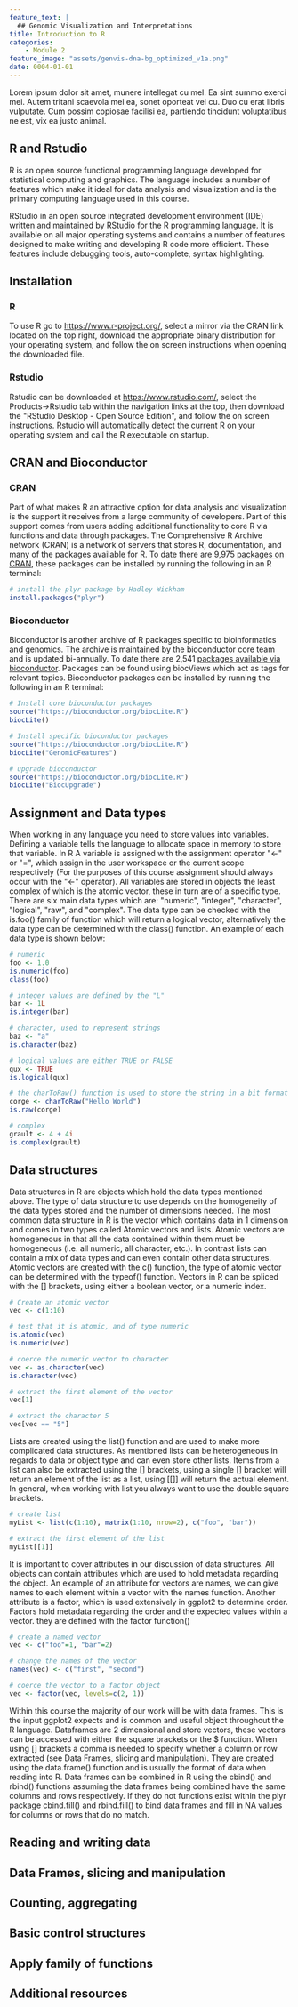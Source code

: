 ```yaml
---
feature_text: |
  ## Genomic Visualization and Interpretations
title: Introduction to R
categories:
    - Module 2
feature_image: "assets/genvis-dna-bg_optimized_v1a.png"
date: 0004-01-01
---
```


Lorem ipsum dolor sit amet, munere intellegat cu mel. Ea sint summo exerci mei. Autem tritani scaevola mei ea, sonet oporteat vel cu. Duo cu erat libris vulputate. Cum possim copiosae facilisi ea, partiendo tincidunt voluptatibus ne est, vix ea justo animal.

## R and Rstudio

R is an open source functional programming language developed for statistical computing and graphics. The language includes a number of features which make it ideal for data analysis and visualization and is the primary computing language used in this course.

RStudio in an open source integrated development environment (IDE) written and maintained by RStudio for the R programming language. It is available on all major operating systems and contains a number of features designed to make writing and developing R code more efficient. These features include debugging tools, auto-complete, syntax highlighting.

## Installation

### R

To use R go to https://www.r-project.org/, select a mirror via the CRAN link located on the top right, download the appropriate binary distribution for your operating system, and follow the on screen instructions when opening the downloaded file.

### Rstudio

Rstudio can be downloaded at https://www.rstudio.com/, select the Products->Rstudio tab within the navigation links at the top, then download the "RStudio Desktop - Open Source Edition", and follow the on screen instructions. Rstudio will automatically detect the current R on your operating system and call the R executable on startup.

## CRAN and Bioconductor

### CRAN

Part of what makes R an attractive option for data analysis and visualization is the support it receives from a large community of developers. Part of this support comes from users adding additional functionality to core R via functions and data through packages. The Comprehensive R Archive network (CRAN) is a network of servers that stores R, documentation, and many of the packages available for R. To date there are 9,975 [packages on CRAN](https://cran.r-project.org/web/packages/), these packages can be installed by running the following in an R terminal:
```R
# install the plyr package by Hadley Wickham
install.packages("plyr")
```

### Bioconductor

Bioconductor is another archive of R packages specific to bioinformatics and genomics. The archive is maintained by the bioconductor core team and is updated bi-annually. To date there are 2,541 [packages available via bioconductor](http://bioconductor.org/packages/release/BiocViews.html#___Software). Packages can be found using biocViews which act as tags for relevant topics. Bioconductor packages can be installed by running the following in an R terminal:

```R
# Install core bioconductor packages
source("https://bioconductor.org/biocLite.R")
biocLite()

# Install specific bioconductor packages
source("https://bioconductor.org/biocLite.R")
biocLite("GenomicFeatures")

# upgrade bioconductor
source("https://bioconductor.org/biocLite.R")
biocLite("BiocUpgrade")
```

## Assignment and Data types

When working in any language you need to store values into variables. Defining a variable tells the language to allocate space in memory to store that variable. In R A variable is assigned with the assignment operator "<-" or "=", which assign in the user workspace or the current scope respectively (For the purposes of this course assignment should always occur with the "<-" operator). All variables are stored in objects the least complex of which is the atomic vector, these in turn are of a specific type. There are six main data types which are: "numeric", "integer", "character", "logical", "raw", and "complex". The data type can be checked with the is.foo() family of function which will return a logical vector, alternatively the data type can be determined with the class() function. An example of each data type is shown below:
```R
# numeric
foo <- 1.0
is.numeric(foo)
class(foo)

# integer values are defined by the "L"
bar <- 1L
is.integer(bar)

# character, used to represent strings
baz <- "a"
is.character(baz)

# logical values are either TRUE or FALSE
qux <- TRUE
is.logical(qux)

# the charToRaw() function is used to store the string in a bit format
corge <- charToRaw("Hello World")
is.raw(corge)

# complex
grault <- 4 + 4i
is.complex(grault)
```

## Data structures
Data structures in R are objects which hold the data types mentioned above. The type of data structure to use depends on the homogeneity of the data types stored and the number of dimensions needed. The most common data structure in R is the vector which contains data in 1 dimension and comes in two types called Atomic vectors and lists. Atomic vectors are homogeneous in that all the data contained within them must be homogeneous (i.e. all numeric, all character, etc.). In contrast lists can contain a mix of data types and can even contain other data structures. Atomic vectors are created with the c() function, the type of atomic vector can be determined with the typeof() function. Vectors in R can be spliced with the [] brackets, using either a boolean vector, or a numeric index.
```R
# Create an atomic vector
vec <- c(1:10)

# test that it is atomic, and of type numeric
is.atomic(vec)
is.numeric(vec)

# coerce the numeric vector to character
vec <- as.character(vec)
is.character(vec)

# extract the first element of the vector
vec[1]

# extract the character 5
vec[vec == "5"]
```
Lists are created using the list() function and are used to make more complicated data structures. As mentioned lists can be heterogeneous in regards to data or object type and can even store other lists. Items from a list can also be extracted using the [] brackets, using a single [] bracket will return an element of the list as a list, using [[]] will return the actual element. In general, when working with list you always want to use the double square brackets.
```R
# create list
myList <- list(c(1:10), matrix(1:10, nrow=2), c("foo", "bar"))

# extract the first element of the list
myList[[1]]
```
It is important to cover attributes in our discussion of data structures. All objects can contain attributes which are used to hold metadata regarding the object. An example of an attribute for vectors are names, we can give names to each element within a vector with the names function. Another attribute is a factor, which is used extensively in ggplot2 to determine order. Factors hold metadata regarding the order and the expected values within a vector. they are defined with the factor function()
```R
# create a named vector
vec <- c("foo"=1, "bar"=2)

# change the names of the vector
names(vec) <- c("first", "second")

# coerce the vector to a factor object
vec <- factor(vec, levels=c(2, 1))
```
Within this course the majority of our work will be with data frames. This is the input ggplot2 expects and is common and useful object throughout the R language. Dataframes are 2 dimensional and store vectors, these vectors can be accessed with either the square brackets or the $ function. When using [] brackets a comma is needed to specify whether a column or row extracted (see Data Frames, slicing and manipulation). They are created using the data.frame() function and is usually the format of data when reading into R. Data frames can be combined in R using the cbind() and rbind() functions assuming the data frames being combined have the same columns and rows respectively. If they do not functions exist within the plyr package cbind.fill() and rbind.fill() to bind data frames and fill in NA values for columns or rows that do no match.
## Reading and writing data
## Data Frames, slicing and manipulation
## Counting, aggregating
## Basic control structures
## Apply family of functions
## Additional resources
